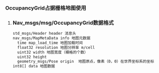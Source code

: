 ### OccupancyGrid占据栅格地图使用

1. ### Nav_msgs/msg/OccupancyGrid数据格式

   ```xml
   std_msgs/Header header 消息头
   nav_msgs/MapMetaData info 地图元数据
     time map_load_time 地图加载时间
     float32 resolution 地图分辨率 m/cell
     uint32 width 地图宽度（栅格的个数）
     uint32 height
     geometry_msgs/Pose origin  地图原点，像素（0，0）在世界坐标系的坐标
   int8[] data 地图数据
   ```

   

